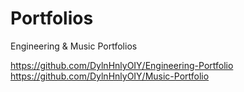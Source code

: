 # Portfolios
Engineering &amp; Music Portfolios

https://github.com/DylnHnlyOIY/Engineering-Portfolio
https://github.com/DylnHnlyOIY/Music-Portfolio
